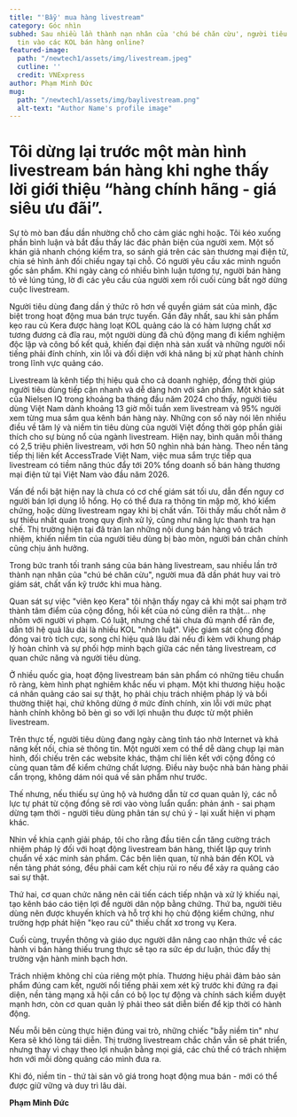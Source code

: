 ```yaml
---
title: "'Bẫy' mua hàng livestream"
category: Góc nhìn
subhed: Sau nhiều lần thành nạn nhân của 'chú bé chăn cừu', người tiêu dùng có còn
  tin vào các KOL bán hàng online?
featured-image:
  path: "/newtech1/assets/img/livestream.jpeg"
  cutline: ''
  credit: VNExpress
author: Phạm Minh Đức
mug:
  path: "/newtech1/assets/img/baylivestream.png"
  alt-text: "Author Name's profile image"
---
```


# Tôi dừng lại trước một màn hình livestream bán hàng khi nghe thấy lời giới thiệu “hàng chính hãng - giá siêu ưu đãi”.

Sự tò mò ban đầu dần nhường chỗ cho cảm giác nghi hoặc. Tôi kéo xuống phần bình luận và bắt đầu thấy lác đác phản biện của người xem. Một số khán giả nhanh chóng kiểm tra, so sánh giá trên các sàn thương mại điện tử, chia sẻ hình ảnh đối chiếu ngay tại chỗ. Có người yêu cầu xác minh nguồn gốc sản phẩm. Khi ngày càng có nhiều bình luận tương tự, người bán hàng tỏ vẻ lúng túng, lờ đi các yêu cầu của người xem rồi cuối cùng bất ngờ dừng cuộc livestream.

Người tiêu dùng đang dần ý thức rõ hơn về quyền giám sát của mình, đặc biệt trong hoạt động mua bán trực tuyến. Gần đây nhất, sau khi sản phẩm kẹo rau củ Kera được hàng loạt KOL quảng cáo là có hàm lượng chất xơ tương đương cả đĩa rau, một người dùng đã chủ động mang đi kiểm nghiệm độc lập và công bố kết quả, khiến đại diện nhà sản xuất và những người nổi tiếng phải đính chính, xin lỗi và đối diện với khả năng bị xử phạt hành chính trong lĩnh vực quảng cáo.

Livestream là kênh tiếp thị hiệu quả cho cả doanh nghiệp, đồng thời giúp người tiêu dùng tiếp cận nhanh và dễ dàng hơn với sản phẩm. Một khảo sát của Nielsen IQ trong khoảng ba tháng đầu năm 2024 cho thấy, người tiêu dùng Việt Nam dành khoảng 13 giờ mỗi tuần xem livestream và 95% người xem từng mua sắm qua kênh bán hàng này. Những con số này nói lên nhiều điều về tâm lý và niềm tin tiêu dùng của người Việt đồng thời góp phần giải thích cho sự bùng nổ của ngành livestream. Hiện nay, bình quân mỗi tháng có 2,5 triệu phiên livestream, với hơn 50 nghìn nhà bán hàng. Theo nền tảng tiếp thị liên kết AccessTrade Việt Nam, việc mua sắm trực tiếp qua livestream có tiềm năng thúc đẩy tới 20% tổng doanh số bán hàng thương mại điện tử tại Việt Nam vào đầu năm 2026.

Vấn đề nổi bật hiện nay là chưa có cơ chế giám sát tối ưu, dẫn đến nguy cơ người bán lợi dụng lỗ hổng. Họ có thể đưa ra thông tin mập mờ, khó kiểm chứng, hoặc dừng livestream ngay khi bị chất vấn. Tôi thấy mấu chốt nằm ở sự thiếu nhất quán trong quy định xử lý, cũng như năng lực thanh tra hạn chế. Thị trường hiện tại đã tràn lan những nội dung bán hàng vô trách nhiệm, khiến niềm tin của người tiêu dùng bị bào mòn, người bán chân chính cũng chịu ảnh hưởng.

Trong bức tranh tối tranh sáng của bán hàng livestream, sau nhiều lần trở thành nạn nhân của "chú bé chăn cừu", người mua đã dần phát huy vai trò giám sát, chất vấn kỹ trước khi mua hàng.

Quan sát sự việc "viên kẹo Kera" tôi nhận thấy ngay cả khi một sai phạm trở thành tâm điểm của cộng đồng, hồi kết của nó cũng diễn ra thật... nhẹ nhõm với người vi phạm. Có luật, nhưng chế tài chưa đủ mạnh để răn đe, dẫn tới hệ quả lâu dài là nhiều KOL "nhờn luật". Việc giám sát cộng đồng đóng vai trò tích cực, song chỉ hiệu quả lâu dài nếu đi kèm với khung pháp lý hoàn chỉnh và sự phối hợp minh bạch giữa các nền tảng livestream, cơ quan chức năng và người tiêu dùng.

Ở nhiều quốc gia, hoạt động livestream bán sản phẩm có những tiêu chuẩn rõ ràng, kèm hình phạt nghiêm khắc nếu vi phạm. Một khi thương hiệu hoặc cá nhân quảng cáo sai sự thật, họ phải chịu trách nhiệm pháp lý và bồi thường thiệt hại, chứ không dừng ở mức đính chính, xin lỗi với mức phạt hành chính không bõ bèn gì so với lợi nhuận thu được từ một phiên livestream.

Trên thực tế, người tiêu dùng đang ngày càng tỉnh táo nhờ Internet và khả năng kết nối, chia sẻ thông tin. Một người xem có thể dễ dàng chụp lại màn hình, đối chiếu trên các website khác, thậm chí liên kết với cộng đồng có cùng quan tâm để kiểm chứng chất lượng. Điều này buộc nhà bán hàng phải cẩn trọng, không dám nói quá về sản phẩm như trước.

Thế nhưng, nếu thiếu sự ủng hộ và hướng dẫn từ cơ quan quản lý, các nỗ lực tự phát từ cộng đồng sẽ rơi vào vòng luẩn quẩn: phản ánh - sai phạm dừng tạm thời - người tiêu dùng phân tán sự chú ý - lại xuất hiện vi phạm khác.

Nhìn về khía cạnh giải pháp, tôi cho rằng đầu tiên cần tăng cường trách nhiệm pháp lý đối với hoạt động livestream bán hàng, thiết lập quy trình chuẩn về xác minh sản phẩm. Các bên liên quan, từ nhà bán đến KOL và nền tảng phát sóng, đều phải cam kết chịu rủi ro nếu để xảy ra quảng cáo sai sự thật.

Thứ hai, cơ quan chức năng nên cải tiến cách tiếp nhận và xử lý khiếu nại, tạo kênh báo cáo tiện lợi để người dân nộp bằng chứng. Thứ ba, người tiêu dùng nên được khuyến khích và hỗ trợ khi họ chủ động kiểm chứng, như trường hợp phát hiện "kẹo rau củ" thiếu chất xơ trong vụ Kera.

Cuối cùng, truyền thông và giáo dục người dân nâng cao nhận thức về các hành vi bán hàng thiếu trung thực sẽ tạo ra sức ép dư luận, thúc đẩy thị trường vận hành minh bạch hơn.

Trách nhiệm không chỉ của riêng một phía. Thương hiệu phải đảm bảo sản phẩm đúng cam kết, người nổi tiếng phải xem xét kỹ trước khi đứng ra đại diện, nền tảng mạng xã hội cần có bộ lọc tự động và chính sách kiểm duyệt mạnh hơn, còn cơ quan quản lý phải theo sát diễn biến để kịp thời có hành động.

Nếu mỗi bên cùng thực hiện đúng vai trò, những chiếc "bẫy niềm tin" như Kera sẽ khó lòng tái diễn. Thị trường livestream chắc chắn vẫn sẽ phát triển, nhưng thay vì chạy theo lợi nhuận bằng mọi giá, các chủ thể có trách nhiệm hơn với mỗi dòng quảng cáo mình đưa ra.

Khi đó, niềm tin - thứ tài sản vô giá trong hoạt động mua bán - mới có thể được giữ vững và duy trì lâu dài.

**Phạm Minh Đức**
